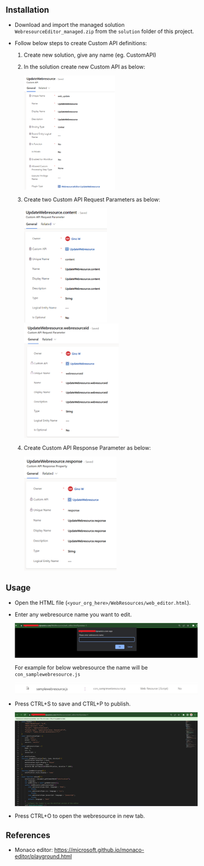 ## Installation

- Download and import the managed solution `WebresourceEditor_managed.zip` from the `solution` folder of this project.
- Follow below steps to create Custom API definitions:

  1. Create new solution, give any name (eg. CustomAPI)
  2. In the solution create new Custom API as below:

     ![Custom API](resources/customapi.png)

  3. Create two Custom API Request Parameters as below:

     ![Content](resources/content.png)
     ![Webresourceid](resources/webresourceid.png)

  4. Create Custom API Response Parameter as below:

     ![response](resources/response.png)

## Usage

- Open the HTML file (`<your_org_here>/WebResources/web_editor.html`).
- Enter any webresource name you want to edit.

  ![popup](resources/popup.png)

  For example for below webresource the name will be `con_samplewebresource.js`

  ![name](resources/name.png)

- Press CTRL+S to save and CTRL+P to publish.

  ![editor](resources/editor.png)

- Press CTRL+O to open the webresource in new tab.

## References

- Monaco editor: https://microsoft.github.io/monaco-editor/playground.html

<style>
    img {
      max-height:300px;
    }
</style>
